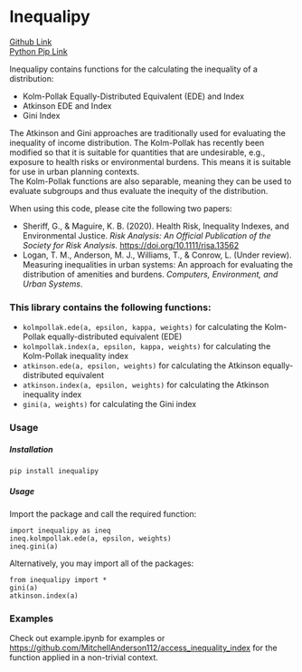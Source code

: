 # Inequalipy
[Github Link](https://github.com/urutau-nz/inequalipy)  
[Python Pip Link](https://pypi.org/project/inequalipy)

Inequalipy contains functions for the calculating the inequality of a distribution:
* Kolm-Pollak Equally-Distributed Equivalent (EDE) and Index
* Atkinson EDE and Index
* Gini Index  

The Atkinson and Gini approaches are traditionally used for evaluating the inequality of income distribution. The Kolm-Pollak has recently been modified so that it is suitable for quantities that are undesirable, e.g., exposure to health risks or environmental burdens. This means it is suitable for use in urban planning contexts.  
The Kolm-Pollak functions are also separable, meaning they can be used to evaluate
subgroups and thus evaluate the inequity of the distribution.

When using this code, please cite the following two papers:
* Sheriff, G., & Maguire, K. B. (2020). Health Risk, Inequality Indexes, and Environmental Justice. _Risk Analysis: An Official Publication of the Society for Risk Analysis._ https://doi.org/10.1111/risa.13562
* Logan, T. M., Anderson, M. J., Williams, T., & Conrow, L. (Under review). Measuring inequalities in urban systems: An approach for evaluating the distribution of amenities and burdens. _Computers, Environment, and Urban Systems_.

### This library contains the following functions:
* `kolmpollak.ede(a, epsilon, kappa, weights)` for calculating the Kolm-Pollak equally-distributed equivalent (EDE)
* `kolmpollak.index(a, epsilon, kappa, weights)` for calculating the Kolm-Pollak inequality index
* `atkinson.ede(a, epsilon, weights)` for calculating the Atkinson equally-distributed equivalent
* `atkinson.index(a, epsilon, weights)` for calculating the Atkinson inequality index
* `gini(a, weights)` for calculating the Gini index

### Usage
##### Installation
`pip install inequalipy`
##### Usage
Import the package and call the required function:
```
import inequalipy as ineq  
ineq.kolmpollak.ede(a, epsilon, weights)
ineq.gini(a)
```  
Alternatively, you may import all of the packages:
```
from inequalipy import *
gini(a)
atkinson.index(a)
```

### Examples
Check out example.ipynb for examples or https://github.com/MitchellAnderson112/access_inequality_index for the function applied in a non-trivial context.
